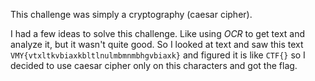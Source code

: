 This challenge was simply a cryptography (caesar cipher).

I had a few ideas to solve this challenge. Like using _OCR_ to get text and analyze it, but it wasn't quite good. So I looked at text and saw this text `VMY{vtxltkvbiaxkbltlnulmbmnmbhgvbiaxk}` and figured it is like `CTF{}` so I decided to use caesar cipher only on this characters and got the flag.